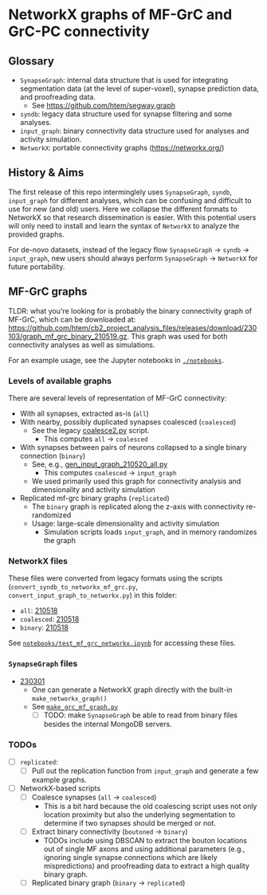# NetworkX graphs of MF-GrC and GrC-PC connectivity

## Glossary
- `SynapseGraph`: internal data structure that is used for integrating segmentation data (at the level of super-voxel), synapse prediction data, and proofreading data.
    - See https://github.com/htem/segway.graph
- `syndb`: legacy data structure used for synapse filtering and some analyses.
- `input_graph`: binary connectivity data structure used for analyses and activity simulation.
- `NetworkX`: portable connectivity graphs (https://networkx.org/)

## History & Aims

The first release of this repo interminglely uses `SynapseGraph`, `syndb`, `input_graph` for different analyses, which can be confusing and difficult to use for new (and old) users. Here we collapse the different formats to NetworkX so that research dissemination is easier. With this potential users will only need to install and learn the syntax of `NetworkX` to analyze the provided graphs.

For de-novo datasets, instead of the legacy flow `SynapseGraph` -> `syndb` -> `input_graph`, new users should always perform `SynapseGraph` -> `NetworkX` for future portability.

## MF-GrC graphs

TLDR: what you're looking for is probably the binary connectivity graph of MF-GrC, which can be downloaded at: https://github.com/htem/cb2_project_analysis_files/releases/download/230103/graph_mf_grc_binary_210519.gz. This graph was used for both connectivity analyses as well as simulations.

For an example usage, see the Jupyter notebooks in [`./notebooks`](./notebooks).

### Levels of available graphs

There are several levels of representation of MF-GrC connectivity:
- With all synapses, extracted as-is (`all`)
- With nearby, possibly duplicated synapses coalesced (`coalesced`)
    - See the legacy [coalesce2.py](/analysis/gen_db/coalesce2.py) script.
        - This computes `all` -> `coalesced`
- With synapses between pairs of neurons collapsed to a single binary connection (`binary`)
    - See, e.g., [gen_input_graph_210520_all.py](/analysis/gen_db/mf_grc/gen_input_graph_210520_all.py)
        - This computes `coalesced` -> `input_graph`
    - We used primarily used this graph for connectivity analysis and dimensionality and activity simulation
- Replicated mf-grc binary graphs (`replicated`)
    - The `binary` graph is replicated along the z-axis with connectivity re-randomized
    - Usage: large-scale dimensionality and activity simulation
        - Simulation scripts loads `input_graph`, and in memory randomizes the graph

### NetworkX files

These files were converted from legacy formats using the scripts (`convert_syndb_to_networkx_mf_grc.py`, `convert_input_graph_to_networkx.py`) in this folder:

- `all`: [210518](https://github.com/htem/cb2_project_analysis_files/releases/download/230103/graph_mf_grc_synapse_210518_all.gz)
- `coalesced`: [210518](https://github.com/htem/cb2_project_analysis_files/releases/download/230103/graph_mf_grc_synapse_210518_coalesced.gz)
- `binary`: [210518](https://github.com/htem/cb2_project_analysis_files/releases/download/230103/graph_mf_grc_binary_210519.gz)

See [`notebooks/test_mf_grc_networkx.ipynb`](./notebooks/test_mf_grc_networkx.ipynb) for accessing these files.

### `SynapseGraph` files

- [230301](https://github.com/htem/cb2_project_analysis_files/releases/download/230103/synapsegraph_mf_grc_230301.npz)
    - One can generate a NetworkX graph directly with the built-in `make_networkx_graph()`
    - See [`make_grc_mf_graph.py`](./make_grc_mf_graph.py)
        - [ ] TODO: make `SynapseGraph` be able to read from binary files besides the internal MongoDB servers.

### TODOs

- [ ] `replicated`:
    - [ ] Pull out the replication function from `input_graph` and generate a few example graphs.
- [ ] NetworkX-based scripts
    - [ ] Coalesce synapses (`all` -> `coalesced`)
        - This is a bit hard because the old coalescing script uses not only location proximity but also the underlying segmentation to determine if two synapses should be merged or not.
    - [ ] Extract binary connectivity (`boutoned` -> `binary`)
        - TODOs include using DBSCAN to extract the bouton locations out of single MF axons and using additional parameters (e.g., ignoring single synapse connections which are likely mispredictions) and proofreading data to extract a high quality binary graph.
    - [ ] Replicated binary graph (`binary` -> `replicated`)
